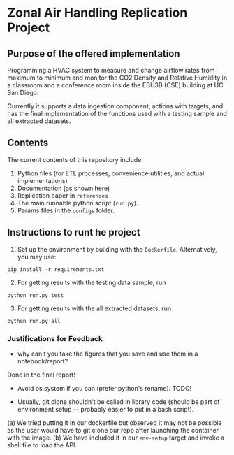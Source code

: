 # Zonal Air Handling Replication Project

## Purpose of the offered implementation
Programming a HVAC system to measure and change airflow rates from maximum to minimum and monitor the CO2 Density and Relative Humidity in a classroom and a conference room inside the EBU3B (CSE) building at UC San Diego.

Currently it supports a data ingestion component, actions with targets, and has the final implementation of the functions used with a testing sample and all extracted datasets.

## Contents
The current contents of this repository include:
1. Python files (for ETL processes, convenience utilities, and actual implementations)
2. Documentation (as shown here)
3. Replication paper in `references`
4. The main runnable python script (`run.py`). 
5. Params files in the `configs` folder.

## Instructions to runt he project

1. Set up the environment by building with the `Dockerfile`. Alternatively, you may use:

`pip install -r requirements.txt`

2. For getting results with the testing data sample, run

`python run.py test`

3. For getting results with the all extracted datasets, run

`python run.py all`

### Justifications for Feedback

* why can't you take the figures that you save and use them in a notebook/report?

Done in the final report!

* Avoid os.system if you can (prefer python's rename).
TODO!

* Usually, git clone shouldn't be called in library code (should be part of environment setup -- probably easier to put in a bash script).

(a) We tried putting it in our dockerfile but observed it may not be possible as the user would have to git clone our repo after launching the container
with the image. 
(b) We have included it in our `env-setup` target and invoke a shell file to load the API.
